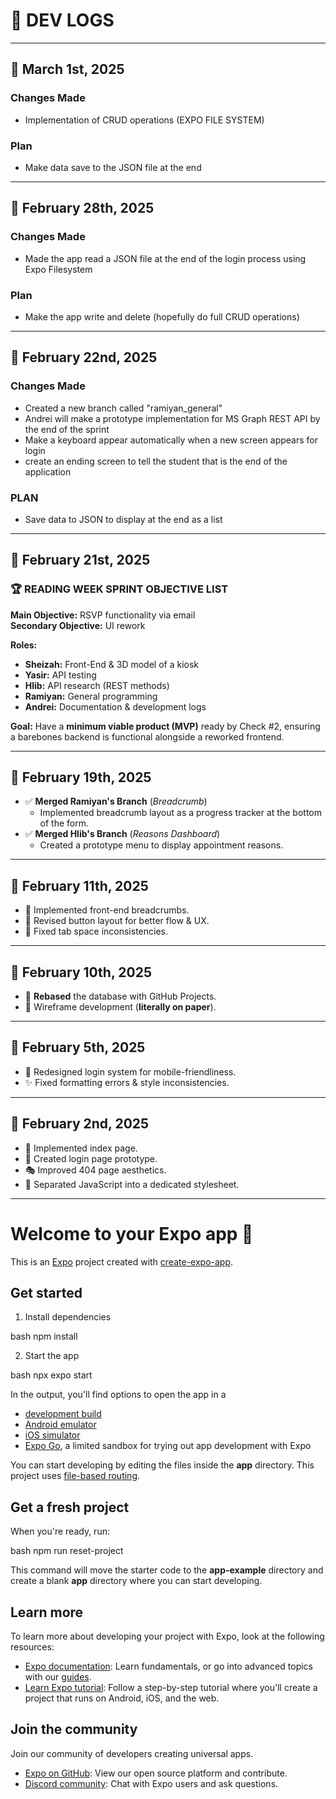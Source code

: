 # 📜 DEV LOGS

---

## 📅 March 1st, 2025

### Changes Made
- Implementation of CRUD operations (EXPO FILE SYSTEM)

### Plan
- Make data save to the JSON file at the end

---

## 📅 February 28th, 2025

### Changes Made
- Made the app read a JSON file at the end of the login process using Expo Filesystem

### Plan
- Make the app write and delete (hopefully do full CRUD operations)

---

## 📅 February 22nd, 2025

### Changes Made
- Created a new branch called "ramiyan_general"
- Andrei will make a prototype implementation for MS Graph REST API by the end of the sprint
- Make a keyboard appear automatically when a new screen appears for login
- create an ending screen to tell the student that is the end of the application

### PLAN

- Save data to JSON to display at the end as a list

---

## 📅 February 21st, 2025

### 🏆 READING WEEK SPRINT OBJECTIVE LIST

**Main Objective:** RSVP functionality via email  
**Secondary Objective:** UI rework  

**Roles:**
- **Sheizah:** Front-End & 3D model of a kiosk
- **Yasir:** API testing
- **Hlib:** API research (REST methods)
- **Ramiyan:** General programming
- **Andrei:** Documentation & development logs

**Goal:** Have a **minimum viable product (MVP)** ready by Check #2, ensuring a barebones backend is functional alongside a reworked frontend.

---

## 📅 February 19th, 2025
- ✅ **Merged Ramiyan's Branch** (*Breadcrumb*)
  - Implemented breadcrumb layout as a progress tracker at the bottom of the form.
- ✅ **Merged Hlib's Branch** (*Reasons Dashboard*)
  - Created a prototype menu to display appointment reasons.

---

## 📅 February 11th, 2025
- 🚀 Implemented front-end breadcrumbs.
- 🎨 Revised button layout for better flow & UX.
- 🔧 Fixed tab space inconsistencies.

---

## 📅 February 10th, 2025
- 🔄 **Rebased** the database with GitHub Projects.
- 📝 Wireframe development (**literally on paper**).

---

## 📅 February 5th, 2025
- 📱 Redesigned login system for mobile-friendliness.
- ✨ Fixed formatting errors & style inconsistencies.

---

## 📅 February 2nd, 2025
- 📌 Implemented index page.
- 🔑 Created login page prototype.
- 🎭 Improved 404 page aesthetics.
- 🎨 Separated JavaScript into a dedicated stylesheet.

---

# Welcome to your Expo app 👋

This is an [Expo](https://expo.dev) project created with [create-expo-app](https://www.npmjs.com/package/create-expo-app).

## Get started

1. Install dependencies

   
bash
   npm install


2. Start the app

   
bash
    npx expo start


In the output, you'll find options to open the app in a

- [development build](https://docs.expo.dev/develop/development-builds/introduction/)
- [Android emulator](https://docs.expo.dev/workflow/android-studio-emulator/)
- [iOS simulator](https://docs.expo.dev/workflow/ios-simulator/)
- [Expo Go](https://expo.dev/go), a limited sandbox for trying out app development with Expo

You can start developing by editing the files inside the **app** directory. This project uses [file-based routing](https://docs.expo.dev/router/introduction).

## Get a fresh project

When you're ready, run:

bash
npm run reset-project


This command will move the starter code to the **app-example** directory and create a blank **app** directory where you can start developing.

## Learn more

To learn more about developing your project with Expo, look at the following resources:

- [Expo documentation](https://docs.expo.dev/): Learn fundamentals, or go into advanced topics with our [guides](https://docs.expo.dev/guides).
- [Learn Expo tutorial](https://docs.expo.dev/tutorial/introduction/): Follow a step-by-step tutorial where you'll create a project that runs on Android, iOS, and the web.

## Join the community

Join our community of developers creating universal apps.

- [Expo on GitHub](https://github.com/expo/expo): View our open source platform and contribute.
- [Discord community](https://chat.expo.dev): Chat with Expo users and ask questions.
